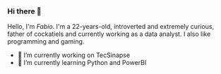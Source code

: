 ### Hi there 👋

Hello, I'm *Fabio*. I'm a 22-years-old, introverted and extremely curious, father of cockatiels and currently working as a data analyst.
I also like programming and gaming.
- 🔭 I’m currently working on TecSinapse
- 🌱 I’m currently learning Python and PowerBI
